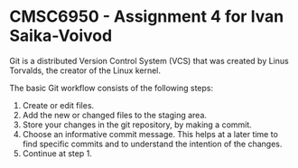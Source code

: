 # CMSC6950 - Assignment 4 for Ivan Saika-Voivod
Git is a distributed Version Control System (VCS) that was created by
Linus Torvalds, the creator of the Linux kernel.

The basic Git workflow consists of the following steps:
1. Create or edit files.
2. Add the new or changed files to the staging area.
3. Store your changes in the git repository, by making a commit.
4. Choose an informative commit message. This helps at a later time to find
   specific commits and to understand the intention of the changes.
5. Continue at step 1.
